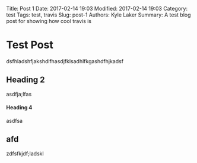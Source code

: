 Title: Post 1
Date: 2017-02-14 19:03
Modified: 2017-02-14 19:03
Category: test
Tags: test, travis
Slug: post-1
Authors: Kyle Laker
Summary: A test blog post for showing how cool travis is

# Test Post

dsfhladshfjakshdlfhasdjfklsadhlfkgashdfhjkadsf


## Heading 2

asdfja;lfas


#### Heading 4

asdfsa

## afd

zdfsfkjdf;ladskl
